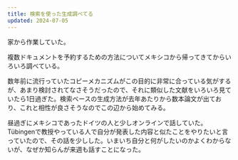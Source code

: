 ```yaml
---
title: 検索を使った生成調べてる
updated: 2024-07-05
---
```


家から作業していた。

複数ドキュメントを予約するための方法についてメキシコから帰ってきてからいろいろ調べている。

数年前に流行っていたコピーメカニズムがこの目的に非常に合っている気がするが、あまり検討されてなさそうだったので、それに類似した文献をいろいろ見ていたら1日過ぎた。検索ベースの生成方法が去年あたりから数本論文が出ており、これと相性が良さそうなのでこの辺から始めてみる。

昼過ぎにメキシコであったドイツの人と少しオンラインで話していた。Tübingenで教授やっている人で自分が発表した内容と似たことをやりたいと言っていたので、その話を少しした。いまいち自分と何がしたいのかよくわからないが、なぜか知らんが来週も話すことになった。
